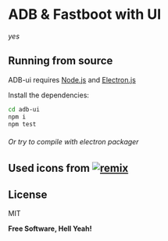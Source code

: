# ADB & Fastboot with UI
*yes*


## Running from source

ADB-ui requires [Node.js](https://nodejs.org/) and [Electron.js](https://electronjs.org/)

Install the dependencies:

```sh
cd adb-ui
npm i
npm test
```

###### Or try to compile with electron packager

## Used icons from [![remix](https://remixicon.com/img/logo/dark/text.svg)][1]
## License

MIT

**Free Software, Hell Yeah!**

[1]: https://remixicon.com
